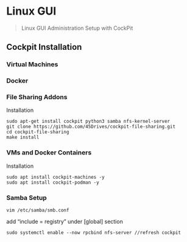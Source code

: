# Linux GUI
> Linux GUI Administration Setup with CockPit

## Cockpit Installation

### Virtual Machines
### Docker

### File Sharing Addons
Installation
```
sudo apt-get install cockpit python3 samba nfs-kernel-server
git clone https://github.com/45Drives/cockpit-file-sharing.git
cd cockpit-file-sharing
make install
```

### VMs and Docker Containers
Installation
```
sudo apt install cockpit-machines -y
sudo apt install cockpit-podman -y
```

### Samba Setup
```
vim /etc/samba/smb.conf
```
add “include = registry” under [global] section
```
sudo systemctl enable --now rpcbind nfs-server //refresh cockpit
```

